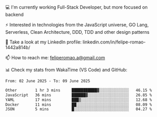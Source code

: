 💻 I'm currently working Full-Stack Developer, but more focused on backend

⚡ Interested in technologies from the JavaScript universe, GO Lang, Serverless, Clean Architecture, DDD, TDD and other design patterns

👥 Take a look at my LinkedIn profile: linkedin.com/in/felipe-romao-1442a814b/

📫 How to reach me: feliperomao.a@gmail.com

📊 Check my stats from WakaTime (VS Code) and GitHub:

<!--START_SECTION:waka-->

```txt
From: 02 June 2025 - To: 09 June 2025

Other        1 hr 3 mins     ███████████▓░░░░░░░░░░░░░   46.15 %
JavaScript   36 mins         ██████▓░░░░░░░░░░░░░░░░░░   26.85 %
YAML         17 mins         ███▒░░░░░░░░░░░░░░░░░░░░░   12.68 %
Docker       11 mins         ██░░░░░░░░░░░░░░░░░░░░░░░   08.09 %
JSON         5 mins          █░░░░░░░░░░░░░░░░░░░░░░░░   04.27 %
```

<!--END_SECTION:waka-->
